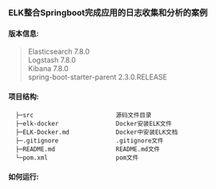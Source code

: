 ### ELK整合Springboot完成应用的日志收集和分析的案例

#### 版本信息:
 > Elasticsearch 7.8.0<br>
 > Logstash 7.8.0<br>
 > Kibana 7.8.0<br>
 > spring-boot-starter-parent 2.3.0.RELEASE<br>

#### 项目结构:
```
  ├─src                       源码文件目录
  ├─elk-docker                Docker安装ELK文件
  ├─ELK-Docker.md             Docker中安装ELK文档
  ├─.gitignore                .gitignore文件
  ├─README.md                 README.md文件
  └─pom.xml                   pom文件
 ```

#### 如何运行:
 